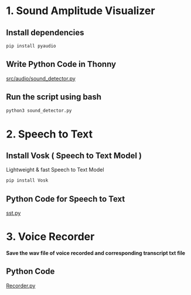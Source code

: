 # 1. Sound Amplitude Visualizer
## Install dependencies
```bash
pip install pyaudio
```
## Write Python Code in Thonny
[src/audio/sound_detector.py](https://github.com/pohyuwei0111/RaspberryPi_Project/blob/d33a6f0e1460d569a0acfe2d5bbfc11f3cc40c40/src/audio/sound_detector.py)

## Run the script using bash
```bash
python3 sound_detector.py
```
# 2. Speech to Text
## Install Vosk ( Speech to Text Model )
Lightweight & fast Speech to Text Model
```bash
pip install Vosk
```
## Python Code for Speech to Text
[sst.py](https://github.com/pohyuwei0111/RaspberryPi_Project/blob/ede6949a318272aeac969b4f5bbb55e8d1166b6c/src/audio/stt.py)
# 3. Voice Recorder
**Save the wav file of voice recorded and corresponding transcript txt file**
## Python Code
[Recorder.py](https://github.com/pohyuwei0111/RaspberryPi_Project/blob/ede6949a318272aeac969b4f5bbb55e8d1166b6c/src/audio/stt.py)
